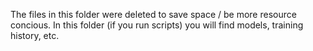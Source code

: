 The files in this folder were deleted to save space / be more resource concious. In this folder (if you run scripts) you will find models, training history, etc.